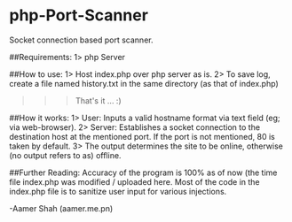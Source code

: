 # php-Port-Scanner
Socket connection based port scanner.

##Requirements:
1> php Server

##How to use:
1> Host index.php over php server as is.
2> To save log, create a file named history.txt in the same directory (as that of index.php)
>>> That's it ... :)

##How it works:
1> User: Inputs a valid hostname format via text field (eg; via web-browser).
2> Server: Establishes a socket connection to the destination host at the mentioned port.
If the port is not mentioned, 80 is taken by default.
3> The output determines the site to be online, otherwise (no output refers to as) offline.

##Further Reading:
Accuracy of the program is 100% as of now (the time file index.php was modified / uploaded here.
Most of the code in the index.php file is to sanitize user input for various injections.

-Aamer Shah (aamer.me.pn)
